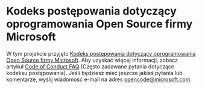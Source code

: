 # <a name="microsoft-open-source-code-of-conduct"></a>Kodeks postępowania dotyczący oprogramowania Open Source firmy Microsoft

W tym projekcie przyjęto [Kodeks postępowania dotyczący oprogramowania Open Source firmy Microsoft](https://opensource.microsoft.com/codeofconduct/).
Aby uzyskać więcej informacji, zobacz artykuł [Code of Conduct FAQ](https://opensource.microsoft.com/codeofconduct/faq/) (Często zadawane pytania dotyczące kodeksu postępowania). Jeśli będziesz mieć jeszcze jakieś pytania lub komentarze, wyślij wiadomość e-mail na adres [opencode@microsoft.com](mailto:opencode@microsoft.com).
